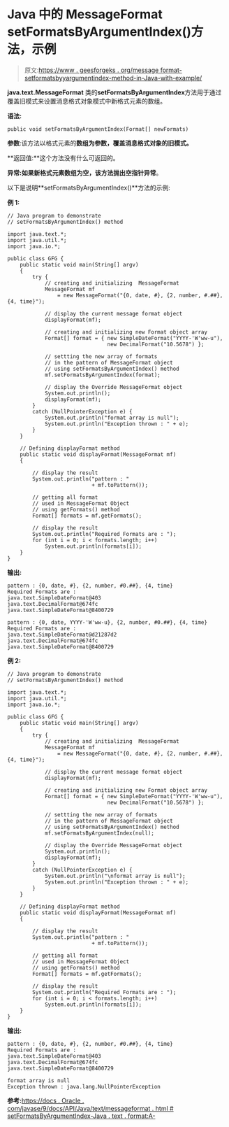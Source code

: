 # Java 中的 MessageFormat setFormatsByArgumentIndex()方法，示例

> 原文:[https://www . geesforgeks . org/message format-setformatsbyyargumentindex-method-in-Java-with-example/](https://www.geeksforgeeks.org/messageformat-setformatsbyargumentindex-method-in-java-with-example/)

**java.text.MessageFormat** 类的**setFormatsByArgumentIndex**方法用于通过覆盖旧模式来设置消息格式对象模式中新格式元素的数组。

**语法:**

```
public void setFormatsByArgumentIndex(Format[] newFormats)
```

**参数**:该方法以格式元素的**数组为参数，覆盖消息格式对象的旧模式。**

**返回值:**这个方法没有什么可返回的。

**异常:**如果新格式元素数组为空，该方法抛出**空指针异常**。

以下是说明**setFormatsByArgumentIndex()**方法的示例:

**例 1:**

```
// Java program to demonstrate
// setFormatsByArgumentIndex() method

import java.text.*;
import java.util.*;
import java.io.*;

public class GFG {
    public static void main(String[] argv)
    {
        try {
            // creating and initializing  MessageFormat
            MessageFormat mf
                = new MessageFormat("{0, date, #}, {2, number, #.##}, {4, time}");

            // display the current message format object
            displayFormat(mf);

            // creating and initializing new Format object array
            Format[] format = { new SimpleDateFormat("YYYY-'W'ww-u"),
                                new DecimalFormat("10.5678") };

            // settting the new array of formats
            // in the pattern of MessageFormat object
            // using setFormatsByArgumentIndex() method
            mf.setFormatsByArgumentIndex(format);

            // display the Override MessageFormat object
            System.out.println();
            displayFormat(mf);
        }
        catch (NullPointerException e) {
            System.out.println("format array is null");
            System.out.println("Exception thrown : " + e);
        }
    }

    // Defining displayFormat method
    public static void displayFormat(MessageFormat mf)
    {

        // display the result
        System.out.println("pattern : "
                           + mf.toPattern());

        // getting all format
        // used in MessageFormat Object
        // using getFormats() method
        Format[] formats = mf.getFormats();

        // display the result
        System.out.println("Required Formats are : ");
        for (int i = 0; i < formats.length; i++)
            System.out.println(formats[i]);
    }
}
```

**输出:**

```
pattern : {0, date, #}, {2, number, #0.##}, {4, time}
Required Formats are : 
java.text.SimpleDateFormat@403
java.text.DecimalFormat@674fc
java.text.SimpleDateFormat@8400729

pattern : {0, date, YYYY-'W'ww-u}, {2, number, #0.##}, {4, time}
Required Formats are : 
java.text.SimpleDateFormat@d21287d2
java.text.DecimalFormat@674fc
java.text.SimpleDateFormat@8400729

```

**例 2:**

```
// Java program to demonstrate
// setFormatsByArgumentIndex() method

import java.text.*;
import java.util.*;
import java.io.*;

public class GFG {
    public static void main(String[] argv)
    {
        try {
            // creating and initializing  MessageFormat
            MessageFormat mf
                = new MessageFormat("{0, date, #}, {2, number, #.##}, {4, time}");

            // display the current message format object
            displayFormat(mf);

            // creating and initializing new Format object array
            Format[] format = { new SimpleDateFormat("YYYY-'W'ww-u"),
                                new DecimalFormat("10.5678") };

            // settting the new array of formats
            // in the pattern of MessageFormat object
            // using setFormatsByArgumentIndex() method
            mf.setFormatsByArgumentIndex(null);

            // display the Override MessageFormat object
            System.out.println();
            displayFormat(mf);
        }
        catch (NullPointerException e) {
            System.out.println("\nformat array is null");
            System.out.println("Exception thrown : " + e);
        }
    }

    // Defining displayFormat method
    public static void displayFormat(MessageFormat mf)
    {

        // display the result
        System.out.println("pattern : "
                           + mf.toPattern());

        // getting all format
        // used in MessageFormat Object
        // using getFormats() method
        Format[] formats = mf.getFormats();

        // display the result
        System.out.println("Required Formats are : ");
        for (int i = 0; i < formats.length; i++)
            System.out.println(formats[i]);
    }
}
```

**输出:**

```
pattern : {0, date, #}, {2, number, #0.##}, {4, time}
Required Formats are : 
java.text.SimpleDateFormat@403
java.text.DecimalFormat@674fc
java.text.SimpleDateFormat@8400729

format array is null
Exception thrown : java.lang.NullPointerException

```

**参考:**[https://docs . Oracle . com/javase/9/docs/API/Java/text/messageformat . html # setFormatsByArgumentIndex-Java . text . format:A-](https://docs.oracle.com/javase/9/docs/api/java/text/MessageFormat.html#setFormatsByArgumentIndex-java.text.Format:A-)